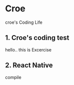 # Croe
croe's Coding Life
## 1. Croe's coding test
hello.. this is Excercise
## 2. React Native
compile

